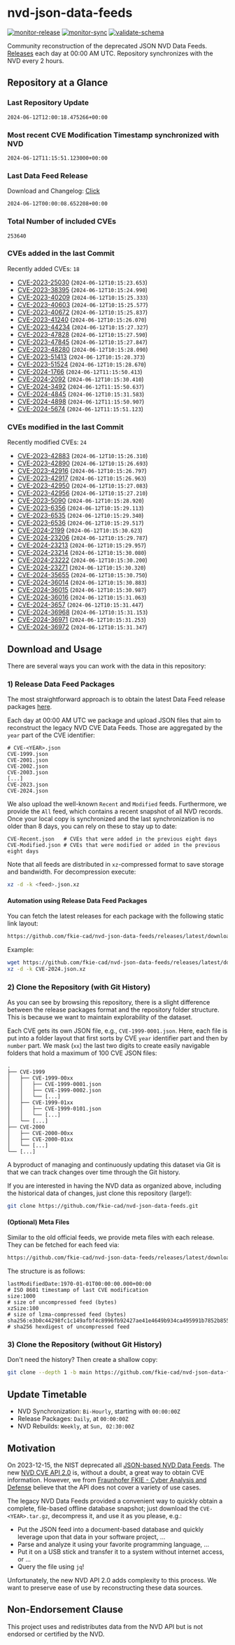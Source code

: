 # nvd-json-data-feeds

[![monitor-release](https://github.com/fkie-cad/nvd-json-data-feeds/actions/workflows/monitor_release.yml/badge.svg)](https://github.com/fkie-cad/nvd-json-data-feeds/actions/workflows/monitor_release.yml)
[![monitor-sync](https://github.com/fkie-cad/nvd-json-data-feeds/actions/workflows/monitor_sync.yml/badge.svg)](https://github.com/fkie-cad/nvd-json-data-feeds/actions/workflows/monitor_sync.yml)
[![validate-schema](https://github.com/fkie-cad/nvd-json-data-feeds/actions/workflows/validate_schema.yml/badge.svg)](https://github.com/fkie-cad/nvd-json-data-feeds/actions/workflows/validate_schema.yml)

Community reconstruction of the deprecated JSON NVD Data Feeds.
[Releases](https://github.com/fkie-cad/nvd-json-data-feeds/releases/latest) each day at 00:00 AM UTC.
Repository synchronizes with the NVD every 2 hours.

## Repository at a Glance

### Last Repository Update

```plain
2024-06-12T12:00:18.475266+00:00
```

### Most recent CVE Modification Timestamp synchronized with NVD

```plain
2024-06-12T11:15:51.123000+00:00
```

### Last Data Feed Release

Download and Changelog: [Click](https://github.com/fkie-cad/nvd-json-data-feeds/releases/latest)

```plain
2024-06-12T00:00:08.652208+00:00
```

### Total Number of included CVEs

```plain
253640
```

### CVEs added in the last Commit

Recently added CVEs: `18`

- [CVE-2023-25030](CVE-2023/CVE-2023-250xx/CVE-2023-25030.json) (`2024-06-12T10:15:23.653`)
- [CVE-2023-38395](CVE-2023/CVE-2023-383xx/CVE-2023-38395.json) (`2024-06-12T10:15:24.990`)
- [CVE-2023-40209](CVE-2023/CVE-2023-402xx/CVE-2023-40209.json) (`2024-06-12T10:15:25.333`)
- [CVE-2023-40603](CVE-2023/CVE-2023-406xx/CVE-2023-40603.json) (`2024-06-12T10:15:25.577`)
- [CVE-2023-40672](CVE-2023/CVE-2023-406xx/CVE-2023-40672.json) (`2024-06-12T10:15:25.837`)
- [CVE-2023-41240](CVE-2023/CVE-2023-412xx/CVE-2023-41240.json) (`2024-06-12T10:15:26.070`)
- [CVE-2023-44234](CVE-2023/CVE-2023-442xx/CVE-2023-44234.json) (`2024-06-12T10:15:27.327`)
- [CVE-2023-47828](CVE-2023/CVE-2023-478xx/CVE-2023-47828.json) (`2024-06-12T10:15:27.590`)
- [CVE-2023-47845](CVE-2023/CVE-2023-478xx/CVE-2023-47845.json) (`2024-06-12T10:15:27.847`)
- [CVE-2023-48280](CVE-2023/CVE-2023-482xx/CVE-2023-48280.json) (`2024-06-12T10:15:28.090`)
- [CVE-2023-51413](CVE-2023/CVE-2023-514xx/CVE-2023-51413.json) (`2024-06-12T10:15:28.373`)
- [CVE-2023-51524](CVE-2023/CVE-2023-515xx/CVE-2023-51524.json) (`2024-06-12T10:15:28.670`)
- [CVE-2024-1766](CVE-2024/CVE-2024-17xx/CVE-2024-1766.json) (`2024-06-12T11:15:50.413`)
- [CVE-2024-2092](CVE-2024/CVE-2024-20xx/CVE-2024-2092.json) (`2024-06-12T10:15:30.410`)
- [CVE-2024-3492](CVE-2024/CVE-2024-34xx/CVE-2024-3492.json) (`2024-06-12T11:15:50.637`)
- [CVE-2024-4845](CVE-2024/CVE-2024-48xx/CVE-2024-4845.json) (`2024-06-12T10:15:31.583`)
- [CVE-2024-4898](CVE-2024/CVE-2024-48xx/CVE-2024-4898.json) (`2024-06-12T11:15:50.907`)
- [CVE-2024-5674](CVE-2024/CVE-2024-56xx/CVE-2024-5674.json) (`2024-06-12T11:15:51.123`)


### CVEs modified in the last Commit

Recently modified CVEs: `24`

- [CVE-2023-42883](CVE-2023/CVE-2023-428xx/CVE-2023-42883.json) (`2024-06-12T10:15:26.310`)
- [CVE-2023-42890](CVE-2023/CVE-2023-428xx/CVE-2023-42890.json) (`2024-06-12T10:15:26.693`)
- [CVE-2023-42916](CVE-2023/CVE-2023-429xx/CVE-2023-42916.json) (`2024-06-12T10:15:26.797`)
- [CVE-2023-42917](CVE-2023/CVE-2023-429xx/CVE-2023-42917.json) (`2024-06-12T10:15:26.963`)
- [CVE-2023-42950](CVE-2023/CVE-2023-429xx/CVE-2023-42950.json) (`2024-06-12T10:15:27.083`)
- [CVE-2023-42956](CVE-2023/CVE-2023-429xx/CVE-2023-42956.json) (`2024-06-12T10:15:27.210`)
- [CVE-2023-5090](CVE-2023/CVE-2023-50xx/CVE-2023-5090.json) (`2024-06-12T10:15:28.920`)
- [CVE-2023-6356](CVE-2023/CVE-2023-63xx/CVE-2023-6356.json) (`2024-06-12T10:15:29.113`)
- [CVE-2023-6535](CVE-2023/CVE-2023-65xx/CVE-2023-6535.json) (`2024-06-12T10:15:29.340`)
- [CVE-2023-6536](CVE-2023/CVE-2023-65xx/CVE-2023-6536.json) (`2024-06-12T10:15:29.517`)
- [CVE-2024-2199](CVE-2024/CVE-2024-21xx/CVE-2024-2199.json) (`2024-06-12T10:15:30.623`)
- [CVE-2024-23206](CVE-2024/CVE-2024-232xx/CVE-2024-23206.json) (`2024-06-12T10:15:29.787`)
- [CVE-2024-23213](CVE-2024/CVE-2024-232xx/CVE-2024-23213.json) (`2024-06-12T10:15:29.957`)
- [CVE-2024-23214](CVE-2024/CVE-2024-232xx/CVE-2024-23214.json) (`2024-06-12T10:15:30.080`)
- [CVE-2024-23222](CVE-2024/CVE-2024-232xx/CVE-2024-23222.json) (`2024-06-12T10:15:30.200`)
- [CVE-2024-23271](CVE-2024/CVE-2024-232xx/CVE-2024-23271.json) (`2024-06-12T10:15:30.320`)
- [CVE-2024-35655](CVE-2024/CVE-2024-356xx/CVE-2024-35655.json) (`2024-06-12T10:15:30.750`)
- [CVE-2024-36014](CVE-2024/CVE-2024-360xx/CVE-2024-36014.json) (`2024-06-12T10:15:30.883`)
- [CVE-2024-36015](CVE-2024/CVE-2024-360xx/CVE-2024-36015.json) (`2024-06-12T10:15:30.987`)
- [CVE-2024-36016](CVE-2024/CVE-2024-360xx/CVE-2024-36016.json) (`2024-06-12T10:15:31.063`)
- [CVE-2024-3657](CVE-2024/CVE-2024-36xx/CVE-2024-3657.json) (`2024-06-12T10:15:31.447`)
- [CVE-2024-36968](CVE-2024/CVE-2024-369xx/CVE-2024-36968.json) (`2024-06-12T10:15:31.153`)
- [CVE-2024-36971](CVE-2024/CVE-2024-369xx/CVE-2024-36971.json) (`2024-06-12T10:15:31.253`)
- [CVE-2024-36972](CVE-2024/CVE-2024-369xx/CVE-2024-36972.json) (`2024-06-12T10:15:31.347`)


## Download and Usage

There are several ways you can work with the data in this repository:

### 1) Release Data Feed Packages

The most straightforward approach is to obtain the latest Data Feed release packages [here](https://github.com/fkie-cad/nvd-json-data-feeds/releases/latest).

Each day at 00:00 AM UTC we package and upload JSON files that aim to reconstruct the legacy NVD CVE Data Feeds.
Those are aggregated by the `year` part of the CVE identifier:

```
# CVE-<YEAR>.json
CVE-1999.json
CVE-2001.json
CVE-2002.json
CVE-2003.json
[...]
CVE-2023.json
CVE-2024.json
```

We also upload the well-known `Recent` and `Modified` feeds.
Furthermore, we provide the `All` feed, which contains a recent snapshot of all NVD records.
Once your local copy is synchronized and the last synchronization is no older than 8 days, you can rely on these to stay up to date:

```plain
CVE-Recent.json   # CVEs that were added in the previous eight days
CVE-Modified.json # CVEs that were modified or added in the previous eight days
```

Note that all feeds are distributed in `xz`-compressed format to save storage and bandwidth.
For decompression execute:

```sh
xz -d -k <feed>.json.xz
```

#### Automation using Release Data Feed Packages

You can fetch the latest releases for each package with the following static link layout:

```sh
https://github.com/fkie-cad/nvd-json-data-feeds/releases/latest/download/CVE-<YEAR>.json.xz
```

Example:

```sh
wget https://github.com/fkie-cad/nvd-json-data-feeds/releases/latest/download/CVE-2024.json.xz
xz -d -k CVE-2024.json.xz
```

### 2) Clone the Repository (with Git History)

As you can see by browsing this repository, there is a slight difference between the release packages format and the repository folder structure.
This is because we want to maintain explorability of the dataset.

Each CVE gets its own JSON file, e.g., `CVE-1999-0001.json`.
Here, each file is put into a folder layout that first sorts by CVE `year` identifier part and then by `number` part.
We mask (`xx`) the last two digits to create easily navigable folders that hold a maximum of 100 CVE JSON files:

```plain
.
├── CVE-1999
│   ├── CVE-1999-00xx
│   │   ├── CVE-1999-0001.json
│   │   ├── CVE-1999-0002.json
│   │   └── [...]
│   ├── CVE-1999-01xx
│   │   ├── CVE-1999-0101.json
│   │   └── [...]
│   └── [...]
├── CVE-2000
│   ├── CVE-2000-00xx
│   ├── CVE-2000-01xx
│   └── [...]
└── [...]
```

A byproduct of managing and continuously updating this dataset via Git is that we can track changes over time through the Git history.

If you are interested in having the NVD data as organized above, including the historical data of changes, just clone this repository (large!):

```sh
git clone https://github.com/fkie-cad/nvd-json-data-feeds.git
```

#### (Optional) Meta Files

Similar to the old official feeds, we provide meta files with each release. They can be fetched for each feed via:

```sh
https://github.com/fkie-cad/nvd-json-data-feeds/releases/latest/download/CVE-<YEAR>.meta
```

The structure is as follows:

```plain
lastModifiedDate:1970-01-01T00:00:00.000+00:00                          # ISO 8601 timestamp of last CVE modification
size:1000                                                               # size of uncompressed feed (bytes)
xzSize:100                                                              # size of lzma-compressed feed (bytes)
sha256:e3b0c44298fc1c149afbf4c8996fb92427ae41e4649b934ca495991b7852b855 # sha256 hexdigest of uncompressed feed
```

### 3) Clone the Repository (without Git History)

Don't need the history? Then create a shallow copy:

```sh
git clone --depth 1 -b main https://github.com/fkie-cad/nvd-json-data-feeds.git
```


## Update Timetable

* NVD Synchronization: `Bi-Hourly`, starting with `00:00:00Z`
* Release Packages: `Daily`, at `00:00:00Z`
* NVD Rebuilds: `Weekly`, at `Sun, 02:30:00Z`


## Motivation

On 2023-12-15, the NIST deprecated all [JSON-based NVD Data Feeds](https://nvd.nist.gov/vuln/data-feeds#divRetirementBanner-1).
The new [NVD CVE API 2.0](https://nvd.nist.gov/developers/vulnerabilities) is, without a doubt, a great way to obtain CVE information.
However, we from [Fraunhofer FKIE - Cyber Analysis and Defense](https://www.fkie.fraunhofer.de/en/departments/cad.html) believe that the API does not cover a variety of use cases.

The legacy NVD Data Feeds provided a convenient way to quickly obtain a complete, file-based offline database snapshot; just download the `CVE-<YEAR>.tar.gz`, decompress it, and use it as you please, e.g.:

- Put the JSON feed into a document-based database and quickly leverage upon that data in your software project, ...
- Parse and analyze it using your favorite programming language, ...
- Put it on a USB stick and transfer it to a system without internet access, or ...
- Query the file using `jq`!

Unfortunately, the new NVD API 2.0 adds complexity to this process.
We want to preserve ease of use by reconstructing these data sources.

## Non-Endorsement Clause

This project uses and redistributes data from the NVD API but is not endorsed or certified by the NVD.